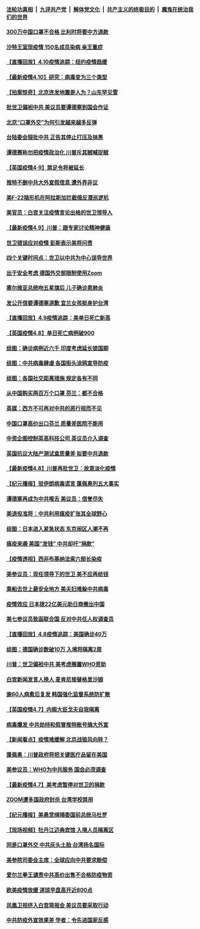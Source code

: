 

####  [法轮功真相](../../../../basic/blob/master/README.md?t=04102330) &nbsp;|&nbsp; [九评共产党](../../../../9ping.md/blob/master/README.md?t=04102330) &nbsp;|&nbsp; [解体党文化](../../../../jtdwh.md/blob/master/README.md?t=04102330)  &nbsp;|&nbsp; [共产主义的终极目的](../../../../gczydzjmd.md/blob/master/README.md?t=04102330) &nbsp;|&nbsp; [魔鬼在统治我们的世界](../../../../mgztzwmdsj.md/blob/master/README.md?t=04102330) 

#### [300万中国口罩不合格 比利时将要中方退款](../pages/nsc418/n12020015.md?t=04102330) 

#### [沙特王室现疫情 150名成员染病 亲王重症](../pages/nsc418/n12019927.md?t=04102330) 

#### [【直播回放】4.10疫情追踪：纽约疫情趋缓](../pages/nsc418/n12019812.md?t=04102330) 

#### [【最新疫情4.10】研究：病毒变为三个类型](../pages/nsc418/n12015830.md?t=04102330) 

#### [【拍案惊奇】北京连发地震是人为？山东罕见雪](../pages/nsc418/n12018467.md?t=04102330) 

#### [批世卫偏袒中共 美议员要谭德塞到国会作证](../pages/nsc418/n12018619.md?t=04102330) 

#### [北京“口罩外交”为何引发越来越多反弹](../pages/nsc418/n12018113.md?t=04102330) 

#### [台陆委会狠批中共 正告其停止打压及抹黑](../pages/nsc418/n12018048.md?t=04102330) 

#### [谭德赛称勿把疫情政治化 川普斥其贼喊捉贼](../pages/nsc418/n12017580.md?t=04102330) 

#### [【英国疫情4·9】禁足令将被延长](../pages/nsc418/n12017921.md?t=04102330) 

#### [推特不删中共大外宣假信息 遭外界非议](../pages/nsc418/n12018034.md?t=04102330) 

#### [美F-22隐形机在阿拉斯加拦截俄反潜巡逻机](../pages/nsc418/n12017942.md?t=04102330) 

#### [美官员：白宫关注疫情言论出格的世卫领导人](../pages/nsc418/n12017969.md?t=04102330) 

#### [【最新疫情4.9】川普：跟专家讨论精神健康](../pages/nsc418/n12015607.md?t=04102330) 

#### [世卫错误应对疫情 彭斯表示美将问责](../pages/nsc418/n12017566.md?t=04102330) 

#### [四个关键时间点：世卫以中共为中心误导世界](../pages/nsc418/n12017345.md?t=04102330) 

#### [出于安全考虑 德国外交部限制使用Zoom](../pages/nsc418/n12017204.md?t=04102330) 

#### [塞尔维亚总统吻五星旗后 儿子确诊患肺炎](../pages/nsc418/n12017276.md?t=04102330) 

#### [发公开信要谭德塞道歉 宜兰女孩挺身护台湾](../pages/nsc418/n12017353.md?t=04102330) 

#### [【直播回放】4.9疫情追踪：美单日死亡新高](../pages/nsc418/n12017060.md?t=04102330) 

#### [【英国疫情4.8】单日死亡病例破900](../pages/nsc418/n12016855.md?t=04102330) 

#### [组图：确诊病例近六千 印度考虑延长锁国期](../pages/nsc418/n12016600.md?t=04102330) 

#### [组图：中共病毒肆虐 各国街头涂鸦宣导防疫](../pages/nsc418/n12010541.md?t=04102330) 

#### [组图：各国社交距离措施 规定各有不同](../pages/nsc418/n12016396.md?t=04102330) 

#### [从中国购买两百万个口罩 芬兰：都不合格](../pages/nsc418/n12015853.md?t=04102330) 

#### [英媒：西方不可再对中共的恶行视而不见](../pages/nsc418/n12015945.md?t=04102330) 

#### [中国口罩高价出口芬兰 质量差医院不能用](../pages/nsc418/n12016127.md?t=04102330) 

#### [中资企图控制英高科技公司 英议员介入调查](../pages/nsc418/n12015284.md?t=04102330) 

#### [英国抗议大陆产测试盒质量差 拟要中共退款](../pages/nsc418/n12015200.md?t=04102330) 

#### [【最新疫情4.8】川普再批世卫：故意淡化疫情](../pages/nsc418/n12012172.md?t=04102330) 

#### [【纪元播报】驳伊朗病毒谎言 蓬佩奥列五大事实](../pages/nsc418/n12014921.md?t=04102330) 

#### [谭德塞再成为中共喉舌  美议员：信誉尽失](../pages/nsc418/n12014891.md?t=04102330) 

#### [美退役准将：中共利用瘟疫扩张其全球野心](../pages/nsc418/n12014854.md?t=04102330) 

#### [组图：日本进入紧急状态 东京闹区人潮不再](../pages/nsc418/n12013717.md?t=04102330) 

#### [瘟疫来袭 美国“发钱” 中共却吁“捐款”](../pages/nsc418/n12014477.md?t=04102330) 

#### [【疫情透视】西非布基纳法索六部长染疫](../pages/nsc418/n12013574.md?t=04102330) 

#### [美参议员：现任领导下的世卫 美不应再给钱](../pages/nsc418/n12014614.md?t=04102330) 

#### [乘船去世上最安全地方 美夫妇难躲中共病毒](../pages/nsc418/n12014369.md?t=04102330) 

#### [疫情效应 日本拨22亿美元助日商撤出中国](../pages/nsc418/n12014323.md?t=04102330) 

#### [美七参议员致函联合国 反对中共任人权调查员](../pages/nsc418/n12013999.md?t=04102330) 

#### [【直播回放】4.8疫情追踪：美国确诊40万](../pages/nsc418/n12013741.md?t=04102330) 

#### [组图：德国确诊数破10万 入境将隔离2周](../pages/nsc418/n12013351.md?t=04102330) 

#### [川普：世卫偏袒中共 美考虑搁置WHO资助](../pages/nsc418/n12013697.md?t=04102330) 

#### [白宫新闻发言人换人 麦肯尼接替格里沙姆](../pages/nsc418/n12013470.md?t=04102330) 

#### [逾60人病愈后复发 韩国强化监督系统防扩散](../pages/nsc418/n12013106.md?t=04102330) 

#### [【英国疫情4.7】内阁大臣戈夫自我隔离](../pages/nsc418/n12011801.md?t=04102330) 

#### [病毒爆发 中共劫持和假冒推特账号搞大外宣](../pages/nsc418/n12003105.md?t=04102330) 

#### [【新闻看点】疫情难缓解 北京战狼风向转？](../pages/nsc418/n12011735.md?t=04102330) 

#### [蓬佩奥：川普政府将把关键医疗品留在美国](../pages/nsc418/n12011957.md?t=04102330) 

#### [美参议员：WHO为中共服务 国会必须调查](../pages/nsc418/n12012032.md?t=04102330) 

#### [【最新疫情4.7】美考虑暂停对世卫的捐款](../pages/nsc418/n12009114.md?t=04102330) 

#### [ZOOM遭多国政府封杀 台湾学校禁用](../pages/nsc418/n12011456.md?t=04102330) 

#### [【纪元播报】美悬赏缉捕委国前总统马杜罗](../pages/nsc418/n12011535.md?t=04102330) 

#### [【现场视频】牡丹江迈典宾馆 入境人员隔离区](../pages/nsc418/n12011423.md?t=04102330) 

#### [同是口罩外交 中共灰头土脸 台湾扬名国际](../pages/nsc418/n12011635.md?t=04102330) 

#### [美参院司委会主席：全球应向中共要求赔偿](../pages/nsc418/n12011503.md?t=04102330) 

#### [爱尔兰拳王谴责中共高价出售不合格防疫物资](../pages/nsc418/n12011388.md?t=04102330) 

#### [欧美疫情放缓 道琼早盘高开近800点](../pages/nsc418/n12011341.md?t=04102330) 

#### [凤凰卫视挤入白宫简报会 美议员要采取行动](../pages/nsc418/n12010996.md?t=04102330) 

#### [中共防疫外宣效果差 学者：令先进国家反感](../pages/nsc418/n12010803.md?t=04102330) 

